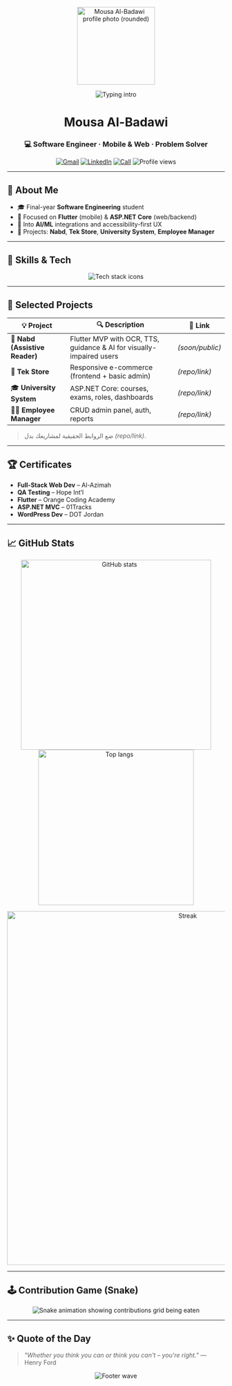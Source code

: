 <!-- ==================== PROFILE HEADER ==================== -->
<p align="center">
  <!-- استبدل الرابط بصورتك الفعلية أو اتركه للافتراضي -->
  <img src="https://avatars.githubusercontent.com/u/00000000?v=4" width="180" alt="Mousa Al-Badawi profile photo (rounded)" />
</p>

<p align="center">
  <img
    src="https://readme-typing-svg.demolab.com?font=Fira+Code&size=22&pause=1200&center=true&vCenter=true&width=900&height=45&duration=2500&lines=Hi%2C+I'm+Mousa+Al-Badawi+%F0%9F%91%8B;Software+Engineer+%7C+Mobile+%26+Web+Developer;Flutter+%7C+ASP.NET+Core+%7C+Java+%7C+C%2B%2B+%7C+PHP;I+build+clean%2C+accessible%2C+scalable+apps"
    alt="Typing intro"
  />
</p>

<h1 align="center">Mousa Al-Badawi</h1>
<h3 align="center">💻 Software Engineer · Mobile & Web · Problem Solver</h3>

<p align="center">
  <a href="mailto:moeyad2003@gmail.com"><img alt="Gmail" src="https://img.shields.io/badge/Gmail-D14836?logo=gmail&logoColor=white"></a>
  <a href="https://www.linkedin.com/in/mousa-mustafa-798822277/"><img alt="LinkedIn" src="https://img.shields.io/badge/LinkedIn-0A66C2?logo=linkedin&logoColor=white"></a>
  <a href="tel:+962795960252"><img alt="Call" src="https://img.shields.io/badge/Call-25D366?logo=whatsapp&logoColor=white"></a>
  <img alt="Profile views" src="https://komarev.com/ghpvc/?username=mousaalbadwi&style=flat&color=blueviolet">
</p>

---

## 🚀 About Me
- 🎓 Final-year **Software Engineering** student  
- 📱 Focused on **Flutter** (mobile) & **ASP.NET Core** (web/backend)  
- 🧠 Into **AI/ML** integrations and accessibility-first UX  
- 🧩 Projects: **Nabd**, **Tek Store**, **University System**, **Employee Manager**

---

## 🧠 Skills & Tech
<p align="center">
  <img src="https://skillicons.dev/icons?i=dart,flutter,cs,dotnet,java,cpp,php,html,css,js,ts,bootstrap,jquery,mysql,sqlite,postgres,sqlserver,git,github,linux,vscode,visualstudio&perline=11" alt="Tech stack icons"/>
</p>

---

## 💼 Selected Projects
| 💡 Project | 🔍 Description | 🔗 Link |
|---|---|---|
| 📱 **Nabd (Assistive Reader)** | Flutter MVP with OCR, TTS, guidance & AI for visually-impaired users | *(soon/public)* |
| 🛒 **Tek Store** | Responsive e-commerce (frontend + basic admin) | *(repo/link)* |
| 🎓 **University System** | ASP.NET Core: courses, exams, roles, dashboards | *(repo/link)* |
| 👨‍💼 **Employee Manager** | CRUD admin panel, auth, reports | *(repo/link)* |

> ضع الروابط الحقيقية لمشاريعك بدل *(repo/link)*.

---

## 🏆 Certificates
- **Full-Stack Web Dev** – Al-Azimah  
- **QA Testing** – Hope Int’l  
- **Flutter** – Orange Coding Academy  
- **ASP.NET MVC** – 01Tracks  
- **WordPress Dev** – DOT Jordan  

---

## 📈 GitHub Stats
<p align="center">
  <img alt="GitHub stats" src="https://github-readme-stats.vercel.app/api?username=mousaalbadwi&show_icons=true&rank_icon=github&hide_border=true&theme=tokyonight" width="440" />
  <img alt="Top langs" src="https://github-readme-stats.vercel.app/api/top-langs/?username=mousaalbadwi&layout=compact&hide_border=true&theme=tokyonight" width="360" />
</p>

<p align="center">
  <img alt="Streak" src="https://github-readme-streak-stats.herokuapp.com/?user=mousaalbadwi&theme=tokyonight&hide_border=true" width="820" />
</p>

---

## 🕹️ Contribution Game (Snake)
<p align="center">
  <!-- يتطلب GitHub Action ليولّد الملف svg -->
  <img src="https://github.com/mousaalbadwi/mousaalbadwi/raw/output/github-contribution-grid-snake.svg" alt="Snake animation showing contributions grid being eaten"/>
</p>

---

## ✨ Quote of the Day
> *"Whether you think you can or think you can't – you're right."* — Henry Ford

<p align="center">
  <img src="https://capsule-render.vercel.app/api?type=waving&color=0:0f172a,100:1e293b&height=80&section=footer" alt="Footer wave"/>
</p>
